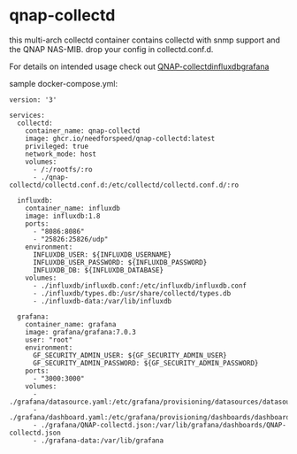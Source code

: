 # qnap-collectd

this multi-arch collectd container contains collectd with snmp support and the QNAP NAS-MIB.
drop your config in collectd.conf.d.

For details on intended usage check out [QNAP-collectdinfluxdbgrafana](https://github.com/zottelbeyer/QNAP-collectdinfluxdbgrafana)

sample docker-compose.yml:

```
version: '3'

services:  
  collectd:
    container_name: qnap-collectd
    image: ghcr.io/needforspeed/qnap-collectd:latest
    privileged: true
    network_mode: host
    volumes:
      - /:/rootfs/:ro
      - ./qnap-collectd/collectd.conf.d:/etc/collectd/collectd.conf.d/:ro    

  influxdb:
    container_name: influxdb
    image: influxdb:1.8
    ports:
      - "8086:8086"
      - "25826:25826/udp"
    environment:
      INFLUXDB_USER: ${INFLUXDB_USERNAME}
      INFLUXDB_USER_PASSWORD: ${INFLUXDB_PASSWORD}
      INFLUXDB_DB: ${INFLUXDB_DATABASE}
    volumes:
      - ./influxdb/influxdb.conf:/etc/influxdb/influxdb.conf
      - ./influxdb/types.db:/usr/share/collectd/types.db
      - ./influxdb-data:/var/lib/influxdb      

  grafana:
    container_name: grafana
    image: grafana/grafana:7.0.3
    user: "root"
    environment:
      GF_SECURITY_ADMIN_USER: ${GF_SECURITY_ADMIN_USER}
      GF_SECURITY_ADMIN_PASSWORD: ${GF_SECURITY_ADMIN_PASSWORD}
    ports:
      - "3000:3000"
    volumes:
      - ./grafana/datasource.yaml:/etc/grafana/provisioning/datasources/datasource.yaml
      - ./grafana/dashboard.yaml:/etc/grafana/provisioning/dashboards/dashboard.yaml
      - ./grafana/QNAP-collectd.json:/var/lib/grafana/dashboards/QNAP-collectd.json
      - ./grafana-data:/var/lib/grafana
```


